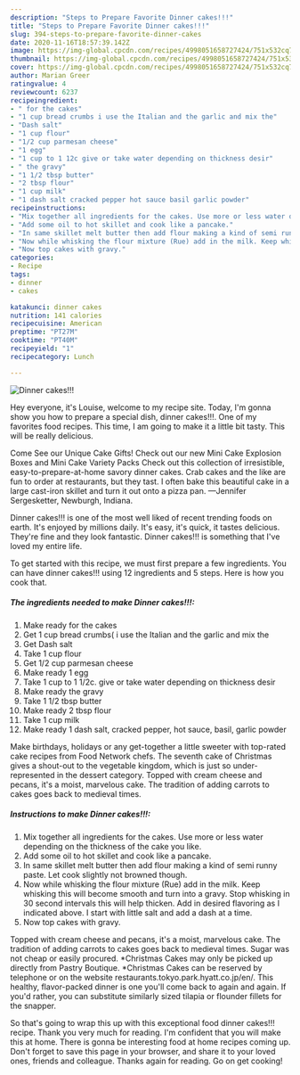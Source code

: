 ```yaml
---
description: "Steps to Prepare Favorite Dinner cakes!!!"
title: "Steps to Prepare Favorite Dinner cakes!!!"
slug: 394-steps-to-prepare-favorite-dinner-cakes
date: 2020-11-16T18:57:39.142Z
image: https://img-global.cpcdn.com/recipes/4998051658727424/751x532cq70/dinner-cakes-recipe-main-photo.jpg
thumbnail: https://img-global.cpcdn.com/recipes/4998051658727424/751x532cq70/dinner-cakes-recipe-main-photo.jpg
cover: https://img-global.cpcdn.com/recipes/4998051658727424/751x532cq70/dinner-cakes-recipe-main-photo.jpg
author: Marian Greer
ratingvalue: 4
reviewcount: 6237
recipeingredient:
- " for the cakes"
- "1 cup bread crumbs i use the Italian and the garlic and mix the"
- "Dash salt"
- "1 cup flour"
- "1/2 cup parmesan cheese"
- "1 egg"
- "1 cup to 1 12c give or take water depending on thickness desir"
- " the gravy"
- "1 1/2 tbsp butter"
- "2 tbsp flour"
- "1 cup milk"
- "1 dash salt cracked pepper hot sauce basil garlic powder"
recipeinstructions:
- "Mix together all ingredients for the cakes. Use more or less water depending on the thickness of the cake you like."
- "Add some oil to hot skillet and cook like a pancake."
- "In same skillet melt butter then add flour making a kind of semi runny paste. Let cook slightly not browned though."
- "Now while whisking the flour mixture (Rue) add in the milk. Keep whisking this will become smooth and turn into a gravy. Stop whisking in 30 second intervals this will help thicken. Add in desired flavoring as I indicated above. I start with little salt and add a dash at a time."
- "Now top cakes with gravy."
categories:
- Recipe
tags:
- dinner
- cakes

katakunci: dinner cakes 
nutrition: 141 calories
recipecuisine: American
preptime: "PT27M"
cooktime: "PT40M"
recipeyield: "1"
recipecategory: Lunch

---
```



![Dinner cakes!!!](https://img-global.cpcdn.com/recipes/4998051658727424/751x532cq70/dinner-cakes-recipe-main-photo.jpg)

Hey everyone, it's Louise, welcome to my recipe site. Today, I'm gonna show you how to prepare a special dish, dinner cakes!!!. One of my favorites food recipes. This time, I am going to make it a little bit tasty. This will be really delicious.

Come See our Unique Cake Gifts! Check out our new Mini Cake Explosion Boxes and Mini Cake Variety Packs Check out this collection of irresistible, easy-to-prepare-at-home savory dinner cakes. Crab cakes and the like are fun to order at restaurants, but they tast. I often bake this beautiful cake in a large cast-iron skillet and turn it out onto a pizza pan. —Jennifer Sergesketter, Newburgh, Indiana.

Dinner cakes!!! is one of the most well liked of recent trending foods on earth. It's enjoyed by millions daily. It's easy, it's quick, it tastes delicious. They're fine and they look fantastic. Dinner cakes!!! is something that I've loved my entire life.


To get started with this recipe, we must first prepare a few ingredients. You can have dinner cakes!!! using 12 ingredients and 5 steps. Here is how you cook that.

<!--inarticleads1-->

##### The ingredients needed to make Dinner cakes!!!:

1. Make ready  for the cakes
1. Get 1 cup bread crumbs( i use the Italian and the garlic and mix the
1. Get Dash salt
1. Take 1 cup flour
1. Get 1/2 cup parmesan cheese
1. Make ready 1 egg
1. Take 1 cup to 1 1/2c. give or take water depending on thickness desir
1. Make ready  the gravy
1. Take 1 1/2 tbsp butter
1. Make ready 2 tbsp flour
1. Take 1 cup milk
1. Make ready 1 dash salt, cracked pepper, hot sauce, basil, garlic powder


Make birthdays, holidays or any get-together a little sweeter with top-rated cake recipes from Food Network chefs. The seventh cake of Christmas gives a shout-out to the vegetable kingdom, which is just so under-represented in the dessert category. Topped with cream cheese and pecans, it&#39;s a moist, marvelous cake. The tradition of adding carrots to cakes goes back to medieval times. 

<!--inarticleads2-->

##### Instructions to make Dinner cakes!!!:

1. Mix together all ingredients for the cakes. Use more or less water depending on the thickness of the cake you like.
1. Add some oil to hot skillet and cook like a pancake.
1. In same skillet melt butter then add flour making a kind of semi runny paste. Let cook slightly not browned though.
1. Now while whisking the flour mixture (Rue) add in the milk. Keep whisking this will become smooth and turn into a gravy. Stop whisking in 30 second intervals this will help thicken. Add in desired flavoring as I indicated above. I start with little salt and add a dash at a time.
1. Now top cakes with gravy.


Topped with cream cheese and pecans, it&#39;s a moist, marvelous cake. The tradition of adding carrots to cakes goes back to medieval times. Sugar was not cheap or easily procured. *Christmas Cakes may only be picked up directly from Pastry Boutique. *Christmas Cakes can be reserved by telephone or on the website restaurants.tokyo.park.hyatt.co.jp/en/. This healthy, flavor-packed dinner is one you&#39;ll come back to again and again. If you&#39;d rather, you can substitute similarly sized tilapia or flounder fillets for the snapper. 

So that's going to wrap this up with this exceptional food dinner cakes!!! recipe. Thank you very much for reading. I'm confident that you will make this at home. There is gonna be interesting food at home recipes coming up. Don't forget to save this page in your browser, and share it to your loved ones, friends and colleague. Thanks again for reading. Go on get cooking!
